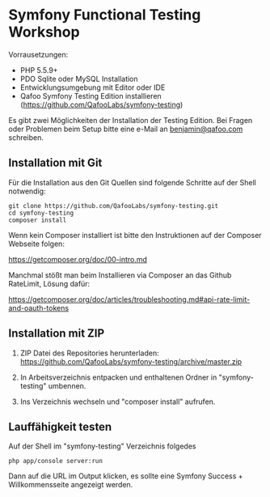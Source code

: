 # Symfony Functional Testing Workshop

Vorrausetzungen:

- PHP 5.5.9+
- PDO Sqlite oder MySQL Installation
- Entwicklungsumgebung mit Editor oder IDE
- Qafoo Symfony Testing Edition installieren (https://github.com/QafooLabs/symfony-testing)

Es gibt zwei Möglichkeiten der Installation der Testing Edition. Bei Fragen oder Problemen beim Setup
bitte eine e-Mail an benjamin@qafoo.com schreiben.

## Installation mit Git

Für die Installation aus den Git Quellen sind folgende Schritte auf der Shell notwendig:

    git clone https://github.com/QafooLabs/symfony-testing.git
    cd symfony-testing
    composer install

Wenn kein Composer installiert ist bitte den Instruktionen auf der Composer Webseite folgen:

https://getcomposer.org/doc/00-intro.md

Manchmal stößt man beim Installieren via Composer an das Github RateLimit, Lösung dafür:

https://getcomposer.org/doc/articles/troubleshooting.md#api-rate-limit-and-oauth-tokens

## Installation mit ZIP

1. ZIP Datei des Repositories herunterladen: https://github.com/QafooLabs/symfony-testing/archive/master.zip

2. In Arbeitsverzeichnis entpacken und enthaltenen Ordner in "symfony-testing" umbennen.

3. Ins Verzeichnis wechseln und "composer install" aufrufen.

## Lauffähigkeit testen

Auf der Shell im "symfony-testing" Verzeichnis folgedes

    php app/console server:run

Dann auf die URL im Output klicken, es sollte eine Symfony Success + Willkommensseite angezeigt werden.
